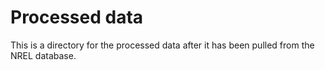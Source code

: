 # Processed data

This is a directory for the processed data after it has been pulled from the
NREL database.
